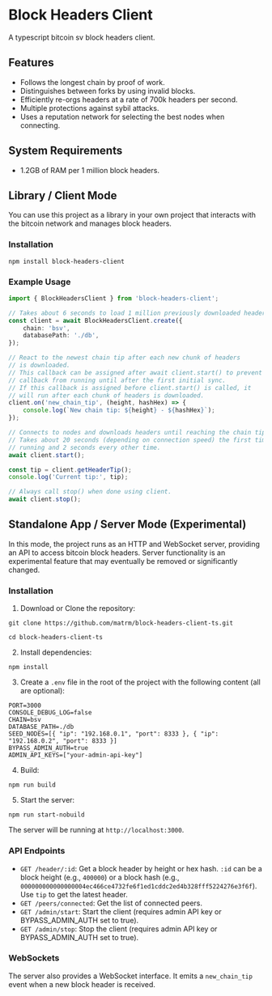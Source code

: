 # Block Headers Client

A typescript bitcoin sv block headers client.

## Features

- Follows the longest chain by proof of work.
- Distinguishes between forks by using invalid blocks.
- Efficiently re-orgs headers at a rate of 700k headers per second.
- Multiple protections against sybil attacks.
- Uses a reputation network for selecting the best nodes when connecting.

## System Requirements

- 1.2GB of RAM per 1 million block headers.

## Library / Client Mode

You can use this project as a library in your own project that interacts with the bitcoin network and manages block headers.

### Installation

```
npm install block-headers-client
```

### Example Usage

```typescript
import { BlockHeadersClient } from 'block-headers-client';

// Takes about 6 seconds to load 1 million previously downloaded headers.
const client = await BlockHeadersClient.create({
	chain: 'bsv',
	databasePath: './db',
});

// React to the newest chain tip after each new chunk of headers
// is downloaded.
// This callback can be assigned after await client.start() to prevent this
// callback from running until after the first initial sync.
// If this callback is assigned before client.start() is called, it
// will run after each chunk of headers is downloaded.
client.on('new_chain_tip', (height, hashHex) => {
	console.log(`New chain tip: ${height} - ${hashHex}`);
});

// Connects to nodes and downloads headers until reaching the chain tip.
// Takes about 20 seconds (depending on connection speed) the first time
// running and 2 seconds every other time.
await client.start();

const tip = client.getHeaderTip();
console.log('Current tip:', tip);

// Always call stop() when done using client.
await client.stop();
```

## Standalone App / Server Mode (Experimental)

In this mode, the project runs as an HTTP and WebSocket server, providing an API to access bitcoin block headers. Server functionality is an experimental feature that may eventually be removed or significantly changed.

### Installation

1. Download or Clone the repository:
```
git clone https://github.com/matrm/block-headers-client-ts.git
```
```
cd block-headers-client-ts
```
2. Install dependencies:
```
npm install
```
3. Create a `.env` file in the root of the project with the following content (all are optional):
```
PORT=3000
CONSOLE_DEBUG_LOG=false
CHAIN=bsv
DATABASE_PATH=./db
SEED_NODES=[{ "ip": "192.168.0.1", "port": 8333 }, { "ip": "192.168.0.2", "port": 8333 }]
BYPASS_ADMIN_AUTH=true
ADMIN_API_KEYS=["your-admin-api-key"]
```
4. Build:
```
npm run build
```
5. Start the server:
```
npm run start-nobuild
```

The server will be running at `http://localhost:3000`.

### API Endpoints

-   `GET /header/:id`: Get a block header by height or hex hash. `:id` can be a block height (e.g., `400000`) or a block hash (e.g., `000000000000000004ec466ce4732fe6f1ed1cddc2ed4b328fff5224276e3f6f`). Use `tip` to get the latest header.
-   `GET /peers/connected`: Get the list of connected peers.
-   `GET /admin/start`: Start the client (requires admin API key or BYPASS_ADMIN_AUTH set to true).
-   `GET /admin/stop`: Stop the client (requires admin API key or BYPASS_ADMIN_AUTH set to true).

### WebSockets

The server also provides a WebSocket interface. It emits a `new_chain_tip` event when a new block header is received.